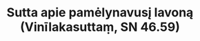 ---
layout: page
title: 'Sutta apie pamėlynavusį lavoną (Vinīlakasuttaṃ, SN 46.59)'
category: susijusios suttos
index: Meditacija
sortIndex: 46059
tags: Meditacija
suttacentral: sn46.59
---